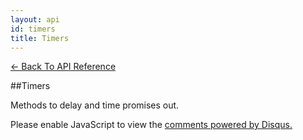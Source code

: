 ```yaml
---
layout: api
id: timers
title: Timers
---
```



[← Back To API Reference](/bluebird_cn/docs/api-reference.html)
<div class="api-code-section"><markdown>
##Timers

Methods to delay and time promises out.

<div class="api-code-section"><markdown>
</markdown></div>

<div id="disqus_thread"></div>
<script type="text/javascript">
    var disqus_title = "Timers";
    var disqus_shortname = "bluebirdjs";
    var disqus_identifier = "disqus-id-timers";
    
    (function() {
        var dsq = document.createElement("script"); dsq.type = "text/javascript"; dsq.async = true;
        dsq.src = "//" + disqus_shortname + ".disqus.com/embed.js";
        (document.getElementsByTagName("head")[0] || document.getElementsByTagName("body")[0]).appendChild(dsq);
    })();
</script>
<noscript>Please enable JavaScript to view the <a href="https://disqus.com/?ref_noscript" rel="nofollow">comments powered by Disqus.</a></noscript>